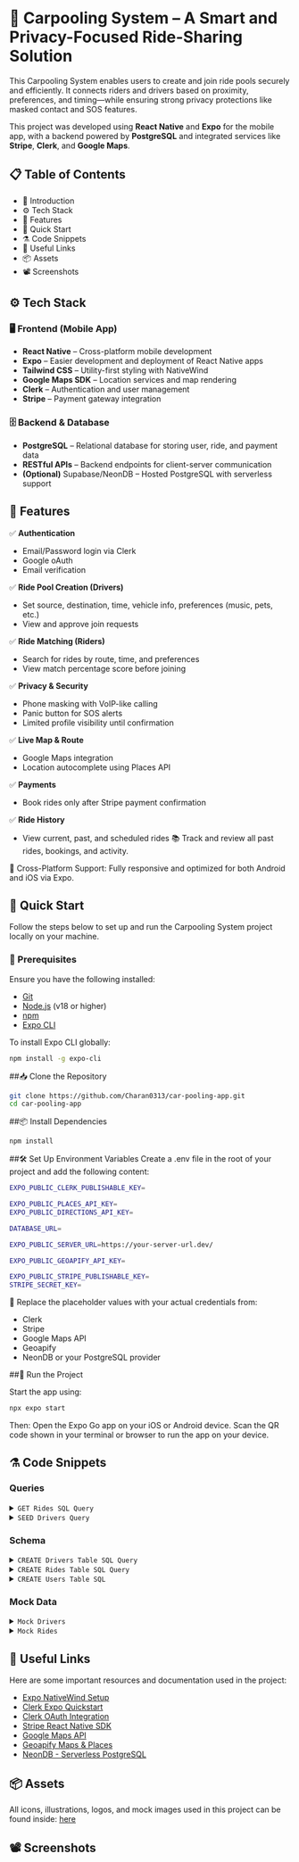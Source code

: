 # 🚗 Carpooling System – A Smart and Privacy-Focused Ride-Sharing Solution

This Carpooling System enables users to create and join ride pools securely and efficiently. It connects riders and drivers based on proximity, preferences, and timing—while ensuring strong privacy protections like masked contact and SOS features.

This project was developed using **React Native** and **Expo** for the mobile app, with a backend powered by **PostgreSQL** and integrated services like **Stripe**, **Clerk**, and **Google Maps**.

## 📋 Table of Contents
- 🤖 Introduction  
- ⚙️ Tech Stack  
- 🔋 Features  
- 🤸 Quick Start  
- ⚗️ Code Snippets  
- 🔗 Useful Links  
- 📦 Assets  
- 📽️ Screenshots



## ⚙️ Tech Stack

### 🖥️ Frontend (Mobile App)
- **React Native** – Cross-platform mobile development
- **Expo** – Easier development and deployment of React Native apps
- **Tailwind CSS** – Utility-first styling with NativeWind
- **Google Maps SDK** – Location services and map rendering
- **Clerk** – Authentication and user management
- **Stripe** – Payment gateway integration

### 🗄️ Backend & Database
- **PostgreSQL** – Relational database for storing user, ride, and payment data
- **RESTful APIs** – Backend endpoints for client-server communication
- **(Optional)** Supabase/NeonDB – Hosted PostgreSQL with serverless support




## 🔋 Features

✅ **Authentication**
- Email/Password login via Clerk
- Google oAuth
- Email verification

✅ **Ride Pool Creation (Drivers)**
- Set source, destination, time, vehicle info, preferences (music, pets, etc.)
- View and approve join requests

✅ **Ride Matching (Riders)**
- Search for rides by route, time, and preferences
- View match percentage score before joining

✅ **Privacy & Security**
- Phone masking with VoIP-like calling
- Panic button for SOS alerts
- Limited profile visibility until confirmation

✅ **Live Map & Route**
- Google Maps integration
- Location autocomplete using Places API

✅ **Payments**
- Book rides only after Stripe payment confirmation

✅ **Ride History**
- View current, past, and scheduled rides
📚 Track and review all past rides, bookings, and activity.

📱 Cross-Platform Support: Fully responsive and optimized for both Android and iOS via Expo.



## 🤸 Quick Start

Follow the steps below to set up and run the Carpooling System project locally on your machine.


### 🔧 Prerequisites

Ensure you have the following installed:

- [Git](https://git-scm.com/)
- [Node.js](https://nodejs.org/) (v18 or higher)
- [npm](https://www.npmjs.com/)
- [Expo CLI](https://docs.expo.dev/get-started/installation/)

To install Expo CLI globally:

```bash
npm install -g expo-cli
```

##📥 Clone the Repository

```bash
git clone https://github.com/Charan0313/car-pooling-app.git
cd car-pooling-app
```

##📦 Install Dependencies

```bash
npm install
```

##🛠️ Set Up Environment Variables
Create a .env file in the root of your project and add the following content:

```bash
EXPO_PUBLIC_CLERK_PUBLISHABLE_KEY=

EXPO_PUBLIC_PLACES_API_KEY=
EXPO_PUBLIC_DIRECTIONS_API_KEY=

DATABASE_URL=

EXPO_PUBLIC_SERVER_URL=https://your-server-url.dev/

EXPO_PUBLIC_GEOAPIFY_API_KEY=

EXPO_PUBLIC_STRIPE_PUBLISHABLE_KEY=
STRIPE_SECRET_KEY=
```

🔐 Replace the placeholder values with your actual credentials from:

- Clerk
- Stripe
- Google Maps API
- Geoapify
- NeonDB or your PostgreSQL provider

##🚀 Run the Project

Start the app using:

```bash
npx expo start
```
Then:
Open the Expo Go app on your iOS or Android device.
Scan the QR code shown in your terminal or browser to run the app on your device.


## ⚗️ Code Snippets

### Queries

<details>
  <summary><code>GET Rides SQL Query</code></summary>

```sql
SELECT
    rides.ride_id,
    rides.origin_address,
    rides.destination_address,
    rides.origin_latitude,
    rides.origin_longitude,
    rides.destination_latitude,
    rides.destination_longitude,
    rides.ride_time,
    rides.fare_price,
    rides.payment_status,
    rides.created_at,
    'driver', json_build_object(
        'driver_id', drivers.id,
        'first_name', drivers.first_name,
        'last_name', drivers.last_name,
        'profile_image_url', drivers.profile_image_url,
        'car_image_url', drivers.car_image_url,
        'car_seats', drivers.car_seats,
        'rating', drivers.rating
    ) AS driver 
FROM 
    rides
INNER JOIN
    drivers ON rides.driver_id = drivers.id
WHERE 
    rides.user_email = ${id}
ORDER BY 
    rides.created_at DESC;
```
</details>

<details>
  <summary><code>SEED Drivers Query</code></summary>

```sql
INSERT INTO drivers (id, first_name, last_name, profile_image_url, car_image_url, car_seats, rating)
VALUES 
('1', 'James', 'Wilson', 'https://ucarecdn.com/dae59f69-2c1f-48c3-a883-017bcf0f9950/-/preview/1000x666/', 'https://ucarecdn.com/a2dc52b2-8bf7-4e49-9a36-3ffb5229ed02/-/preview/465x466/', 4, '4.80'),
('2', 'David', 'Brown', 'https://ucarecdn.com/6ea6d83d-ef1a-483f-9106-837a3a5b3f67/-/preview/1000x666/', 'https://ucarecdn.com/a3872f80-c094-409c-82f8-c9ff38429327/-/preview/930x932/', 5, '4.60'),
('3', 'Michael', 'Johnson', 'https://ucarecdn.com/0330d85c-232e-4c30-bd04-e5e4d0e3d688/-/preview/826x822/', 'https://ucarecdn.com/289764fb-55b6-4427-b1d1-f655987b4a14/-/preview/930x932/', 4, '4.70'),
('4', 'Robert', 'Green', 'https://ucarecdn.com/fdfc54df-9d24-40f7-b7d3-6f391561c0db/-/preview/626x417/', 'https://ucarecdn.com/b6fb3b55-7676-4ff3-8484-fb115e268d32/-/preview/930x932/', 4, '4.90');
```
</details>

### Schema

<details>
  <summary><code>CREATE Drivers Table SQL Query</code></summary>

```sql
CREATE TABLE drivers (
    id SERIAL PRIMARY KEY,
    first_name VARCHAR(50) NOT NULL,
    last_name VARCHAR(50) NOT NULL,
    profile_image_url TEXT,
    car_image_url TEXT,
    car_seats INTEGER NOT NULL CHECK (car_seats > 0),
    rating DECIMAL(3, 2) CHECK (rating >= 0 AND rating <= 5)
);
```
</details>

<details>
  <summary><code>CREATE Rides Table SQL Query</code></summary>

```sql
CREATE TABLE rides (
    ride_id SERIAL PRIMARY KEY,
    origin_address VARCHAR(255) NOT NULL,
    destination_address VARCHAR(255) NOT NULL,
    origin_latitude DECIMAL(9, 6) NOT NULL,
    origin_longitude DECIMAL(9, 6) NOT NULL,
    destination_latitude DECIMAL(9, 6) NOT NULL,
    destination_longitude DECIMAL(9, 6) NOT NULL,
    ride_time INTEGER NOT NULL,
    fare_price DECIMAL(10, 2) NOT NULL CHECK (fare_price >= 0),
    payment_status VARCHAR(20) NOT NULL,
    driver_id INTEGER REFERENCES drivers(id),
    user_id VARCHAR(100) NOT NULL,
    created_at TIMESTAMP DEFAULT CURRENT_TIMESTAMP
);
```
</details>

<details>
  <summary><code>CREATE Users Table SQL</code></summary>

```sql
CREATE TABLE users (
    id SERIAL PRIMARY KEY,
    name VARCHAR(100) NOT NULL,
    email VARCHAR(100) UNIQUE NOT NULL,
    clerk_id VARCHAR(50) UNIQUE NOT NULL
);
```
</details>

### Mock Data

<details>
  <summary><code>Mock Drivers</code></summary>

```json
[
  {
    "id": "1",
    "first_name": "James",
    "last_name": "Wilson",
    "profile_image_url": "https://ucarecdn.com/dae59f69-2c1f-48c3-a883-017bcf0f9950/-/preview/1000x666/",
    "car_image_url": "https://ucarecdn.com/a2dc52b2-8bf7-4e49-9a36-3ffb5229ed02/-/preview/465x466/",
    "car_seats": 4,
    "rating": "4.80"
  },
  {
    "id": "2",
    "first_name": "David",
    "last_name": "Brown",
    "profile_image_url": "https://ucarecdn.com/6ea6d83d-ef1a-483f-9106-837a3a5b3f67/-/preview/1000x666/",
    "car_image_url": "https://ucarecdn.com/a3872f80-c094-409c-82f8-c9ff38429327/-/preview/930x932/",
    "car_seats": 5,
    "rating": "4.60"
  }
]
```
</details>

<details>
  <summary><code>Mock Rides</code></summary>

```json
[
  {
    "ride_id": "1",
    "origin_address": "Kathmandu, Nepal",
    "destination_address": "Pokhara, Nepal",
    "origin_latitude": "27.717245",
    "origin_longitude": "85.323961",
    "destination_latitude": "28.209583",
    "destination_longitude": "83.985567",
    "ride_time": 391,
    "fare_price": "19500.00",
    "payment_status": "paid",
    "driver_id": 2,
    "user_id": "1",
    "created_at": "2024-08-12 05:19:20.620007",
    "driver": {
      "driver_id": "2",
      "first_name": "David",
      "last_name": "Brown",
      "profile_image_url": "https://ucarecdn.com/6ea6d83d-ef1a-483f-9106-837a3a5b3f67/-/preview/1000x666/",
      "car_image_url": "https://ucarecdn.com/a3872f80-c094-409c-82f8-c9ff38429327/-/preview/930x932/",
      "car_seats": 5,
      "rating": "4.60"
    }
  }
]
```
</details>


## 🔗 Useful Links

Here are some important resources and documentation used in the project:

- [Expo NativeWind Setup](https://www.nativewind.dev/quick-starts/expo)
- [Clerk Expo Quickstart](https://clerk.com/docs/expo/quickstarts)
- [Clerk OAuth Integration](https://clerk.com/docs/reference/oauth)
- [Stripe React Native SDK](https://docs.stripe.com/react-native)
- [Google Maps API](https://developers.google.com/maps/documentation)
- [Geoapify Maps & Places](https://www.geoapify.com/)
- [NeonDB - Serverless PostgreSQL](https://neon.tech/)

## 📦 Assets

All icons, illustrations, logos, and mock images used in this project can be found inside: [here](https://drive.google.com/drive/folders/1UoeM73yBJE4Kk8wF1Lsqk8o3UZYPYITd?usp=sharing)

## 📽️ Screenshots

